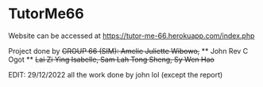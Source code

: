 # TutorMe66
Website can be accessed at https://tutor-me-66.herokuapp.com/index.php

Project done by ~~GROUP 66 (SIM):
Amelie Juliette Wibowo,~~
** John Rev C Ogot **
~~Lai Zi Ying Isabelle,
Sam Lah Tong Sheng,
Sy Wen Hao~~

EDIT: 29/12/2022 all the work done by john lol (except the report)
